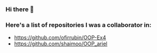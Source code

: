 ### Hi there 👋

### Here's a list of repositories I was a collaborator in:
- https://github.com/ofirrubin/OOP-Ex4
- https://github.com/shaimoo/OOP_ariel
